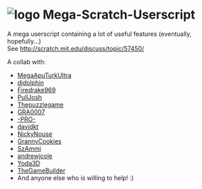 ![logo](http://bluemod.webatu.com/img/MegaScratchUserscript65.png) Mega-Scratch-Userscript
=======================

A mega userscript containing a lot of useful features (eventually, hopefully...)  
See http://scratch.mit.edu/discuss/topic/57450/

A collab with:

 - [MegaApuTurkUltra](https://github.com/MegaApuTurkUltra)
 - [djdolphin](https://github.com/djdolphin)
 - [Firedrake969](https://github.com/Firedrake969)
 - [PullJosh](https://github.com/PullJosh)
 - [Thepuzzlegame](https://github.com/Thepuzzlegame)
 - [GRA0007](https://github.com/GRA0007)
 - [-PRO-](https://github.com/Krett12)
 - [davidkt](https://github.com/davidkt)
 - [NickyNouse](http://scratch.mit.edu/users/NickyNouse/)
 - [GrannyCookies](https://github.com/GrannyCookies)
 - [SzAmmi](https://github.com/SzAmmi)
 - [andrewjcole](https://github.com/andrewjcole)
 - [Yoda3D](https://github.com/Yoda3D)
 - [TheGameBuilder](https://github.com/Felizolinha)
 - And anyone else who is willing to help! :)
